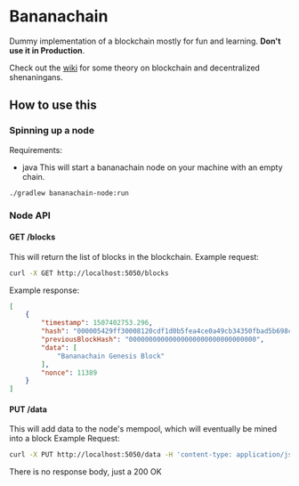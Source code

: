 # Bananachain
Dummy implementation of a blockchain mostly for fun and learning. **Don't use it in Production**.

Check out the [wiki](https://github.com/madoke/bananachain/wiki) for some theory on blockchain and decentralized shenaningans.

## How to use this

### Spinning up a node

Requirements:
- java
This will start a bananachain node on your machine with an empty chain.

```bash
./gradlew bananachain-node:run
```

### Node API

#### GET /blocks
This will return the list of blocks in the blockchain.
Example request:
```bash
curl -X GET http://localhost:5050/blocks 
```
Example response:
```json
[
    {
        "timestamp": 1507402753.296,
        "hash": "000005429ff30008120cdf1d0b5fea4ce0a49cb34350fbad5b698c1c3a3e92dc",
        "previousBlockHash": "00000000000000000000000000000000",
        "data": [
            "Bananachain Genesis Block"
        ],
        "nonce": 11389
    }
]
```

#### PUT /data

This will add data to the node's mempool, which will eventually be mined into a block
Example Request:
```bash
curl -X PUT http://localhost:5050/data -H 'content-type: application/json' -d '{"data":"Test data !"}'
```
There is no response body, just a 200 OK
